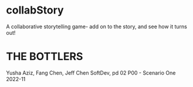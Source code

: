 # collabStory  
A collaborative storytelling game- add on to the story, and see how it turns out!  

# THE BOTTLERS 
Yusha Aziz, Fang Chen, Jeff Chen 
SoftDev, pd 02
P00 - Scenario One
2022-11
